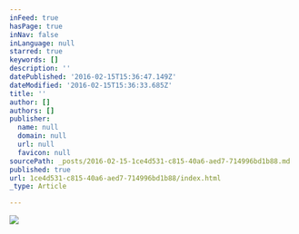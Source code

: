```yaml
---
inFeed: true
hasPage: true
inNav: false
inLanguage: null
starred: true
keywords: []
description: ''
datePublished: '2016-02-15T15:36:47.149Z'
dateModified: '2016-02-15T15:36:33.685Z'
title: ''
author: []
authors: []
publisher:
  name: null
  domain: null
  url: null
  favicon: null
sourcePath: _posts/2016-02-15-1ce4d531-c815-40a6-aed7-714996bd1b88.md
published: true
url: 1ce4d531-c815-40a6-aed7-714996bd1b88/index.html
_type: Article

---
```

![](https://the-grid-user-content.s3-us-west-2.amazonaws.com/e12164b0-775b-4041-b71e-d08364f41900.png)